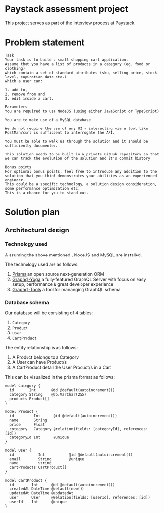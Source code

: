 # Paystack assessment project

This project serves as part of the interview process at Paystack.

# Problem statement

```
Task
Your task is to build a small shopping cart application. 
Assume that you have a list of products in a category (eg. food or clothing) 
which contain a set of standard attributes (sku, selling price, stock level, expiration date etc.) 
which a user can:

1. add to, 
2. remove from and 
3. edit inside a cart.

Parameters
You are required to use NodeJS (using either JavaScript or TypeScript)

You are to make use of a MySQL database

We do not require the use of any UI - interacting via a tool like PostMan/curl is sufficient to interrogate the API.

You must be able to walk us through the solution and it should be sufficiently documented.

This solution needs to be built in a private GitHub repository so that we can track the evolution of the solution and it's commit history

Bonus points
For optional bonus points, feel free to introduce any addition to the solution that you think demonstrates your abilities as an experienced engineer. 
This could be a specific technology, a solution design consideration, some performance optimization etc. 
This is a chance for you to stand out.
```

# Solution plan

## Architectural design

### Technology used

A ssuming the above mentioned , NodeJS and MySQL are installed.

The technology used are as follows:

1. [Prisma](https://www.prisma.io/) an open source next-generation ORM
2. [Graphql-Yoga](https://github.com/dotansimha/graphql-yoga) a fully-featured GraphQL Server with focus on easy setup, performance & great developer experience
3. [Graphql-Tools](https://github.com/ardatan/graphql-tools) a tool for mananging GraphQL schema

### Database schema

Our database will be consisting of 4 tables: 

1. `Category`
2. `Product`
3. `User`
4. `CartProduct`

The entity relationship is as follows:

1. A Product belongs to a Category
2. A User can have Product/s
3. A CartProduct detail the User Product/s in a Cart

This can be visualized in the prisma format as follows:

```prisma
model Category {
  id       Int       @id @default(autoincrement())
  category String    @db.VarChar(255)
  products Product[]
}

model Product {
  id         Int      @id @default(autoincrement())
  name       String
  price      Float
  cotegory   Category @relation(fields: [categoryId], references: [id])
  categoryId Int      @unique
}

model User {
  id           Int           @id @default(autoincrement())
  email        String        @unique
  name         String
  cartProducts CartProduct[]
}

model CartProduct {
  id        Int      @id @default(autoincrement())
  createdAt DateTime @default(now())
  updatedAt DateTime @updatedAt
  user      User     @relation(fields: [userId], references: [id])
  userId    Int      @unique
}
```

